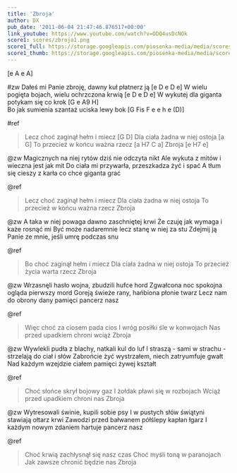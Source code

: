```yaml
---
title: 'Zbroja'
author: DX
pub_date: '2011-06-04 21:47:46.876517+00:00'
link_youtube: https://www.youtube.com/watch?v=ODQ4usDcNOk
score1: scores/zbroja1.png
score1_full: https://storage.googleapis.com/piosenka-media/media/scores/zbroja1.png
score1_thumb: https://storage.googleapis.com/piosenka-media/media/scores/zbroja1.png.180x0_q85_upscale.jpg
---
```


[e A e A]

#zw
Dałeś mi Panie zbroję, dawny kuł płatnerz ją [e D e D e]
W wielu pogięta bojach, wielu ochrzczona krwią [e D e D e]
W wykutej dla giganta potykam się co krok [G e A9 H]  
Bo jak sumienia szantaż uciska lewy bok [G Fis F e e h e (D)]

#ref	
>Lecz choć zaginął hełm i miecz [G D] 
>Dla ciała żadna w niej ostoja [a G]
>To przecież w końcu ważna rzecz [a H7 C a]
>Zbroja [e H7 e]

@zw
Magicznych na niej rytów dziś nie odczyta nikt
Ale wykuta z mitów i wieczna jest jak mit
Do ciała mi przywarła, przeszkadza żyć i spać
A tłum się cieszy z karła co chce giganta grać

@ref
>Lecz choć zaginął hełm i miecz
>Dla ciała żadna w niej ostoja
>To przecież w końcu ważna rzecz
>Zbroja

@zw
A taka w niej powaga dawno zaschniętej krwi
Że czuję jak wymaga i każe rosnąć mi
Być może nadaremnie lecz stanę w niej za stu
Zdejmij ją Panie ze mnie, jeśli umrę podczas snu

@ref
>Bo choć zaginął hełm i miecz
>Dla ciała żadna w niej ostoja
>To przecież życia warta rzecz
>Zbroja

@zw
Wrzasnęli hasło wojna, zbudzili hufce hord
Zgwałcona noc spokojna ogląda pierwszy mord
Goreją świeże rany, hańbiona płonie twarz
Lecz nam do obrony dany pamięci pancerz nasz

@ref
>Więc choć za ciosem pada cios
>I wróg posiłki śle w konwojach
>Nas przed upadkiem chroni wciąż
>Zbroja

@zw
Wywlekli pudła z blachy, natkali kul do luf
I straszą - sami w strachu - strzelają do ciał i słów
Zabrońcie żyć wystrzałem, niech zatryumfuje gwałt
Nad każdym wzejdzie ciałem pamięci żywej kształt

@ref
>Choć słońce skrył bojowy gaz
>I żołdak pławi się w rozbojach
>Wciąż przed upadkiem chroni nas
>Zbroja

@zw
Wytresowali świnie, kupili sobie psy
I w pustych słów świątyni stawiają ołtarz krwi
Zawodzi przed bałwanem półślepy kapłan łgarz
I każdym nowym zdaniem hartuje pancerz nasz

@ref
>Choć krwią zachłysnął się nasz czas
>Choć myśli toną w paranojach
>Jak zawsze chronić będzie nas
>Zbroja